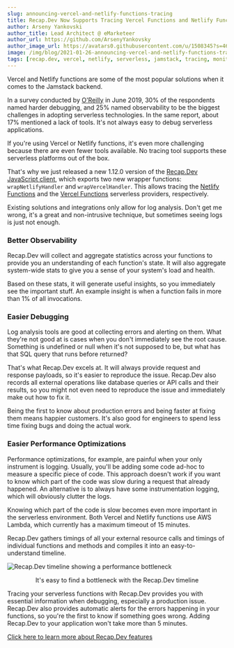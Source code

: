 ```yaml
---
slug: announcing-vercel-and-netlify-functions-tracing
title: Recap.Dev Now Supports Tracing Vercel Functions and Netlify Functions
author: Arseny Yankovski
author_title: Lead Architect @ eMarketeer
author_url: https://github.com/ArsenyYankovsky
author_image_url: https://avatars0.githubusercontent.com/u/1508345?s=460&u=3f36532a8ad64bd1d110c00a4eb438600d60cb92&v=4
image: /img/blog/2021-01-26-announcing-vercel-and-netlify-functions-tracing/hero.png
tags: [recap.dev, vercel, netlify, serverless, jamstack, tracing, monitoring, integration, support]
---
```


Vercel and Netlify functions are some of the most popular solutions when it comes to the Jamstack backend.

In a survey conducted by [O'Reilly](https://www.oreilly.com/radar/oreilly-serverless-survey-2019-concerns-what-works-and-what-to-expect/)
in June 2019, 30% of the respondents named harder debugging, and 25% named observability to be the biggest challenges in adopting serverless technologies.
In the same report, about 17% mentioned a lack of tools.
It's not always easy to debug serverless applications.

If you're using Vercel or Netlify functions, 
it's even more challenging because there are even fewer tools available.
No tracing tool supports these serverless platforms out of the box.

That's why we just released a new 1.12.0 version of the [Recap.Dev JavaScript client](https://www.npmjs.com/package/@recap.dev/client), which exports two new wrapper functions: `wrapNetlifyHandler` and `wrapVercelHandler`.
This allows tracing the [Netlify Functions](https://www.netlify.com/products/functions/) and the [Vercel Functions](https://vercel.com/docs/serverless-functions/introduction) serverless providers, respectively.

<!--truncate-->

Existing solutions and integrations only allow for log analysis.
Don't get me wrong, it's a great and non-intrusive technique, but sometimes seeing logs is just not enough. 

### Better Observability

Recap.Dev will collect and aggregate statistics across your functions to provide you an understanding of each function's state. 
It will also aggregate system-wide stats to give you a sense of your system's load and health.

Based on these stats, it will generate useful insights, so you immediately see the important stuff. 
An example insight is when a function fails in more than 1% of all invocations.

### Easier Debugging

Log analysis tools are good at collecting errors and alerting on them. 
What they're not good at is cases when you don't immediately see the root cause.
Something is undefined or null when it's not supposed to be, but what has that SQL query that runs before returned?

That's what Recap.Dev excels at. 
It will always provide request and response payloads, so it's easier to reproduce the issue. 
Recap.Dev also records all external operations like database queries or API calls and their 
results, so you might not even need to reproduce the issue and immediately make out how to fix it.

Being the first to know about production errors and being faster at fixing them means happier customers. 
It's also good for engineers to spend less time fixing bugs and doing the actual work.

### Easier Performance Optimizations

Performance optimizations, for example, are painful when your only instrument is logging.
Usually, you'll be adding some code ad-hoc to measure a specific piece of code.
This approach doesn't work if you want to know which part of the code was slow during a request that already happened.
An alternative is to always have some instrumentation logging, which will obviously clutter the logs.

Knowing which part of the code is slow becomes even more important in the serverless environment. 
Both Vercel and Netlify functions use AWS Lambda, which currently has a maximum timeout of 15 minutes.

Recap.Dev gathers timings of all your external resource calls and timings of individual functions and methods and compiles it
into an easy-to-understand timeline. 

![Recap.Dev timeline showing a performance bottleneck](/img/blog/2021-01-26-announcing-vercel-and-netlify-functions-tracing/timeline.png "Recap.Dev timeline showing a performance bottleneck")
<p align="center">It's easy to find a bottleneck with the Recap.Dev timeline</p>

Tracing your serverless functions with Recap.Dev provides you with essential information when debugging, especially a production issue.
Recap.Dev also provides automatic alerts for the errors happening in your functions, so you're the first to know if something goes wrong.
Adding Recap.Dev to your application won't take more than 5 minutes.

[Click here to learn more about Recap.Dev features](/blog/5-reasons-to-use-recap.dev)
